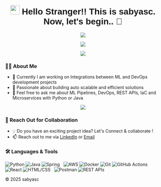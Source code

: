 <h1 align="center">
    <img src="https://github.githubassets.com/images/icons/emoji/unicode/1f389.png" width="30"/> <span style="font-family: 'Comic Sans MS', cursive, sans-serif;"> Hello Stranger!! This is sabyasc. Now, let's begin.. 🚀</span>
</h1>
<p align="center">
    <img src="https://readme-typing-svg.herokuapp.com?color=%2336BCF7&lines=Lets+Dream+to+Create+for+Good+and+Pure" />
</p>

<p align="center">
    <a href="https://github.com/sabyasc">
        <img src="https://github-profile-trophy.vercel.app/?username=sabyasc&theme=onedark&no-frame=true&row=1&column=7" />
    </a>
</p>

<p align="center">
    <a href="https://github.com/sabyasc">
        <img src="https://github-readme-stats.vercel.app/api/top-langs/?username=sabyasc&layout=compact&theme=radical" />
    </a>
</p>

### 👨‍💻 About Me
- 🔭 Currently I am working on Integrations between ML and DevOps development projects
- 🚀 Passionate about building auto scalable and efficient solutions
- 💬 Feel free to ask me about ML Pipelines, DevOps, REST APIs, IaC and Microservices with Python or Java

<p align="center">
    <a href="https://github.com/sabyasc">
        <img src="https://github-readme-streak-stats.herokuapp.com/?user=sabyasc&theme=radical" />
    </a>
</p>

### 🤝 Reach Out for Collaboration
- 💡 Do you have an exciting project idea? Let's Connect & collaborate !
- 📫 Reach out to me via [LinkedIn](https://www.linkedin.com/in/sabyasc/) or [Email](mailto:sabya.1834090@gmail.com)

### 🛠️ Languages & Tools

![Python](https://img.shields.io/badge/-Python-05122A?style=flat&logo=python) ![Java](https://img.shields.io/badge/-Java-05122A?style=flat&logo=Java&logoColor=white) ![Spring](https://img.shields.io/badge/-Spring-05122A?style=flat&logo=spring&logoColor=white) &nbsp; 
![AWS](https://img.shields.io/badge/AWS-232F3E?style=flat&logo=amazonwebservices&logoColor=white) ![Docker](https://img.shields.io/badge/-Docker-05122A?style=flat&logo=docker) ![Git](https://img.shields.io/badge/-Git-05122A?style=flat&logo=git) ![GitHub Actions](https://img.shields.io/badge/GitHub%20Actions-05122A?style=flat&logo=github-actions&logoColor=white) &nbsp;
![React](https://img.shields.io/badge/-React-05122A?style=flat&logo=react) ![HTML/CSS](https://img.shields.io/badge/-HTML%2FCSS-05122A?style=flat&logo=html5&logoColor=white) &nbsp;
![Postman](https://img.shields.io/badge/-Postman-05122A?style=flat&logo=postman) ![REST APIs](https://img.shields.io/badge/-REST%20APIs-05122A?style=flat&logo=rest)

© 2025 sabyasc